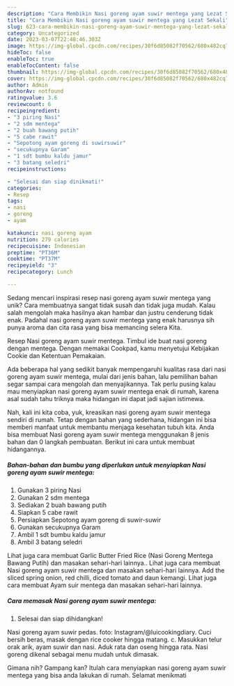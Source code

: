 ```yaml
---
description: "Cara Membikin Nasi goreng ayam suwir mentega yang Lezat Sekali"
title: "Cara Membikin Nasi goreng ayam suwir mentega yang Lezat Sekali"
slug: 623-cara-membikin-nasi-goreng-ayam-suwir-mentega-yang-lezat-sekali
category: Uncategorized
date: 2023-03-07T22:48:46.303Z
image: https://img-global.cpcdn.com/recipes/30f6d85082f70562/680x482cq70/nasi-goreng-ayam-suwir-mentega-foto-resep-utama.jpg
hideToc: false
enableToc: true
enableTocContent: false
thumbnail: https://img-global.cpcdn.com/recipes/30f6d85082f70562/680x482cq70/nasi-goreng-ayam-suwir-mentega-foto-resep-utama.jpg
cover: https://img-global.cpcdn.com/recipes/30f6d85082f70562/680x482cq70/nasi-goreng-ayam-suwir-mentega-foto-resep-utama.jpg
author: Admin
authorAv: notfound
ratingvalue: 3.6
reviewcount: 6
recipeingredient:
- "3 piring Nasi"
- "2 sdm mentega"
- "2 buah bawang putih"
- "5 cabe rawit"
- "Sepotong ayam goreng di suwirsuwir"
- "secukupnya Garam"
- "1 sdt bumbu kaldu jamur"
- "3 batang seledri"
recipeinstructions:

- "Selesai dan siap dinikmati!"
categories:
- Resep
tags:
- nasi
- goreng
- ayam

katakunci: nasi goreng ayam 
nutrition: 279 calories
recipecuisine: Indonesian
preptime: "PT36M"
cooktime: "PT37M"
recipeyield: "3"
recipecategory: Lunch

---
```





Sedang mencari inspirasi resep nasi goreng ayam suwir mentega yang unik? Cara membuatnya sangat tidak susah dan tidak juga mudah. Kalau salah mengolah maka hasilnya akan hambar dan justru cenderung tidak enak. Padahal nasi goreng ayam suwir mentega yang enak harusnya sih punya aroma dan cita rasa yang bisa memancing selera Kita.





Resep Nasi goreng ayam suwir mentega. Timbul ide buat nasi goreng dengan mentega. Dengan memakai Cookpad, kamu menyetujui Kebijakan Cookie dan Ketentuan Pemakaian.

Ada beberapa hal yang sedikit banyak mempengaruhi kualitas rasa dari nasi goreng ayam suwir mentega, mulai dari jenis bahan, lalu pemilihan bahan segar sampai cara mengolah dan menyajikannya. Tak perlu pusing kalau mau menyiapkan nasi goreng ayam suwir mentega enak di rumah, karena asal sudah tahu triknya maka hidangan ini dapat jadi sajian istimewa.






Nah, kali ini kita coba, yuk, kreasikan nasi goreng ayam suwir mentega sendiri di rumah. Tetap dengan bahan yang sederhana, hidangan ini bisa memberi manfaat untuk membantu menjaga kesehatan tubuh kita. Anda bisa membuat Nasi goreng ayam suwir mentega menggunakan 8 jenis bahan dan 0 langkah pembuatan. Berikut ini cara untuk membuat hidangannya.

<!--inarticleads1-->

##### Bahan-bahan dan bumbu yang diperlukan untuk menyiapkan Nasi goreng ayam suwir mentega:

1. Gunakan 3 piring Nasi
1. Gunakan 2 sdm mentega
1. Sediakan 2 buah bawang putih
1. Siapkan 5 cabe rawit
1. Persiapkan Sepotong ayam goreng di suwir-suwir
1. Gunakan secukupnya Garam
1. Ambil 1 sdt bumbu kaldu jamur
1. Ambil 3 batang seledri


Lihat juga cara membuat Garlic Butter Fried Rice (Nasi Goreng Mentega Bawang Putih) dan masakan sehari-hari lainnya.. Lihat juga cara membuat Nasi goreng ayam suwir mentega dan masakan sehari-hari lainnya. Add the sliced spring onion, red chilli, diced tomato and daun kemangi. Lihat juga cara membuat Ayam suir mentega dan masakan sehari-hari lainnya. 

<!--inarticleads2-->

##### Cara memasak Nasi goreng ayam suwir mentega:


1. Selesai dan siap dihidangkan!

Nasi goreng ayam suwir pedas. foto: Instagram/@luicookingdiary. Cuci bersih beras, masak dengan rice cooker hingga matang. c. Masukkan telur orak arik, ayam suwir dan nasi. Aduk rata dan oseng hingga rata. Nasi goreng dikenal sebagai menu mudah untuk dimasak. 

Gimana nih? Gampang kan? Itulah cara menyiapkan nasi goreng ayam suwir mentega yang bisa anda lakukan di rumah. Selamat menikmati
